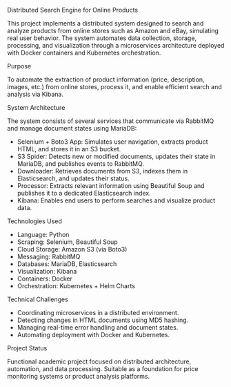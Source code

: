 Distributed Search Engine for Online Products

This project implements a distributed system designed to search and analyze products from online stores such as Amazon and eBay, simulating real user behavior. The system automates data collection, storage, processing, and visualization through a microservices architecture deployed with Docker containers and Kubernetes orchestration.

Purpose

To automate the extraction of product information (price, description, images, etc.) from online stores, process it, and enable efficient search and analysis via Kibana.

System Architecture

The system consists of several services that communicate via RabbitMQ and manage document states using MariaDB:
- Selenium + Boto3 App: Simulates user navigation, extracts product HTML, and stores it in an S3 bucket.
- S3 Spider: Detects new or modified documents, updates their state in MariaDB, and publishes events to RabbitMQ.
- Downloader: Retrieves documents from S3, indexes them in Elasticsearch, and updates their status.
- Processor: Extracts relevant information using Beautiful Soup and publishes it to a dedicated Elasticsearch index.
- Kibana: Enables end users to perform searches and visualize product data.

Technologies Used

- Language: Python
- Scraping: Selenium, Beautiful Soup
- Cloud Storage: Amazon S3 (via Boto3)
- Messaging: RabbitMQ
- Databases: MariaDB, Elasticsearch
- Visualization: Kibana
- Containers: Docker
- Orchestration: Kubernetes + Helm Charts

Technical Challenges

- Coordinating microservices in a distributed environment.
- Detecting changes in HTML documents using MD5 hashing.
- Managing real-time error handling and document states.
- Automating deployment with Docker and Kubernetes.

Project Status

Functional academic project focused on distributed architecture, automation, and data processing. Suitable as a foundation for price monitoring systems or product analysis platforms.
